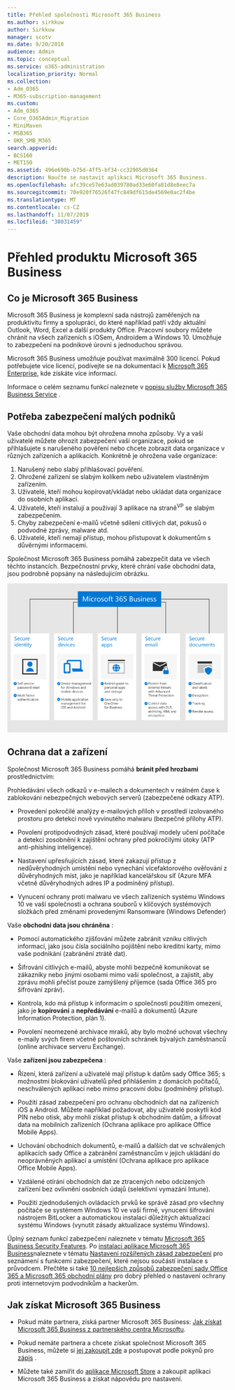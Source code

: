 ```yaml
---
title: Přehled společnosti Microsoft 365 Business
ms.author: sirkkuw
author: Sirkkuw
manager: scotv
ms.date: 9/20/2018
audience: Admin
ms.topic: conceptual
ms.service: o365-administration
localization_priority: Normal
ms.collection:
- Adm_O365
- M365-subscription-management
ms.custom:
- Adm_O365
- Core_O365Admin_Migration
- MiniMaven
- MSB365
- OKR_SMB_M365
search.appverid:
- BCS160
- MET150
ms.assetid: 496e690b-b75d-4ff5-bf34-cc32905d0364
description: Naučte se nastavit aplikaci Microsoft 365 Business.
ms.openlocfilehash: afc39ce57e63ad039780ad33e60fa81d8e8eec7a
ms.sourcegitcommit: 70e920f76526f47fc849df615de4569e0ac2f4be
ms.translationtype: MT
ms.contentlocale: cs-CZ
ms.lasthandoff: 11/07/2019
ms.locfileid: "38031459"
---
```

# <a name="overview-of-microsoft-365-business"></a>Přehled produktu Microsoft 365 Business

## <a name="what-is-microsoft-365-business"></a>Co je Microsoft 365 Business

Microsoft 365 Business je komplexní sada nástrojů zaměřených na produktivitu firmy a spolupráci, do které například patří vždy aktuální Outlook, Word, Excel a další produkty Office. Pracovní soubory můžete chránit na všech zařízeních s iOSem, Androidem a Windows 10. Umožňuje to zabezpečení na podnikové úrovni s jednoduchou správou.
  
Microsoft 365 Business umožňuje používat maximálně 300 licencí. Pokud potřebujete více licencí, podívejte se na dokumentaci k [Microsoft 365 Enterprise](https://go.microsoft.com/fwlink/p/?linkid=860986), kde získáte více informací.

Informace o celém seznamu funkcí naleznete v [popisu služby Microsoft 365 Business Service](https://docs.microsoft.com/office365/servicedescriptions/microsoft-365-service-descriptions/microsoft-365-business-service-description) .
  
## <a name="small-business-security-needs"></a>Potřeba zabezpečení malých podniků

Vaše obchodní data mohou být ohrožena mnoha způsoby. Vy a vaši uživatelé můžete ohrozit zabezpečení vaší organizace, pokud se přihlašujete s narušeného pověření nebo chcete zobrazit data organizace v různých zařízeních a aplikacích. Konkrétně je ohrožena vaše organizace:

1. Narušený nebo slabý přihlašovací pověření.
2. Ohrožené zařízení se slabým kolíkem nebo uživatelem vlastněným zařízením.
3. Uživatelé, kteří mohou kopírovat/vkládat nebo ukládat data organizace do osobních aplikací.
4. Uživatelé, kteří instalují a používají 3 aplikace na straně<sup>VP</sup> se slabým zabezpečením.
5. Chyby zabezpečení e-mailů včetně sdílení citlivých dat, pokusů o podvodné zprávy, malware atd.
6. Uživatelé, kteří nemají přístup, mohou přistupovat k dokumentům s důvěrnými informacemi.

Společnost Microsoft 365 Business pomáhá zabezpečit data ve všech těchto instancích. Bezpečnostní prvky, které chrání vaše obchodní data, jsou podrobně popsány na následujícím obrázku.

![Číslo, které znázorňuje, jak M365B chrání váš podnik.](media/m365businessvalueadd.png)

## <a name="how-your-data-and-devices-are-protected"></a>Ochrana dat a zařízení

Společnost Microsoft 365 Business pomáhá **bránit před hrozbami** prostřednictvím:

Prohledávání všech odkazů v e-mailech a dokumentech v reálném čase k zablokování nebezpečných webových serverů (zabezpečené odkazy ATP).

- Provedení pokročilé analýzy e-mailových příloh v prostředí izolovaného prostoru pro detekci nově vyvinutého malwaru (bezpečné přílohy ATP). 

- Povolení protipodvodných zásad, které používají modely učení počítače a detekci zosobnění k zajištění ochrany před pokročilými útoky (ATP anti-phishing inteligence). 

- Nastavení upřesňujících zásad, které zakazují přístup z nedůvěryhodných umístění nebo vynechání vícefaktorového ověřování z důvěryhodných míst, jako je například kancelářskou síť (Azure MFA včetně důvěryhodných adres IP a podmíněný přístup). 

- Vynucení ochrany proti malwaru ve všech zařízeních systému Windows 10 ve vaší společnosti a ochrana souborů v klíčových systémových složkách před změnami provedenými Ransomware (Windows Defender)

Vaše **obchodní data jsou chráněna** :

- Pomocí automatického zjišťování můžete zabránit vzniku citlivých informací, jako jsou čísla sociálního pojištění nebo kreditní karty, mimo vaše podnikání (zabránění ztrátě dat). 

- Šifrování citlivých e-mailů, abyste mohli bezpečně komunikovat se zákazníky nebo jinými osobami mimo vaši společnost, a zajistit, aby zprávu mohli přečíst pouze zamýšlený příjemce (sada Office 365 pro šifrování zpráv).

- Kontrola, kdo má přístup k informacím o společnosti použitím omezení, jako je **kopírování** a **nepředávání** e-mailů a dokumentů (Azure Information Protection, plán 1).

- Povolení neomezené archivace mraků, aby bylo možné uchovat všechny e-maily svých firem včetně poštovních schránek bývalých zaměstnanců (online archivace serveru Exchange).

Vaše **zařízení jsou zabezpečena** :

- Řízení, která zařízení a uživatelé mají přístup k datům sady Office 365; s možnostmi blokování uživatelů před přihlášením z domácích počítačů, neschválených aplikací nebo mimo pracovní dobu (podmíněný přístup).

- Použití zásad zabezpečení pro ochranu obchodních dat na zařízeních iOS a Android.  Můžete například požadovat, aby uživatelé poskytli kód PIN nebo otisk, aby mohli získat přístup k obchodním datům, a šifrovat data na mobilních zařízeních (Ochrana aplikace pro aplikace Office Mobile Apps).

- Uchování obchodních dokumentů, e-mailů a dalších dat ve schválených aplikacích sady Office a zabránění zaměstnancům v jejich ukládání do neoprávněných aplikací a umístění (Ochrana aplikace pro aplikace Office Mobile Apps).

- Vzdálené otírání obchodních dat ze ztracených nebo odcizených zařízení bez ovlivnění osobních údajů (selektivní vymazání Intune).

- Použití zjednodušených ovládacích prvků ke správě zásad pro všechny počítače se systémem Windows 10 ve vaší firmě, vynucení šifrování nástrojem BitLocker a automatickou instalaci důležitých aktualizací systému Windows (vynutit zásady aktualizace systému Windows).

Úplný seznam funkcí zabezpečení naleznete v tématu [Microsoft 365 Business Security Features](security-features.md). Po [instalaci aplikace Microsoft 365 Business](set-up.md)naleznete v tématu [Nastavení rozšířených zásad zabezpečení](set-up-advanced-security.md) pro seznámení s funkcemi zabezpečení, které nejsou součástí instalace s průvodcem. Přečtěte si také [10 nejlepších způsobů zabezpečení sady Office 365 a Microsoft 365 obchodní plány](https://docs.microsoft.com/office365/admin/security-and-compliance/secure-your-business-data) pro dobrý přehled o nastavení ochrany proti internetovým podvodníkům a hackerům.

## <a name="get-microsoft-365-business"></a>Jak získat Microsoft 365 Business

- Pokud máte partnera, získá partner Microsoft 365 Business: [Jak získat Microsoft 365 Business z partnerského centra Microsoftu](get-microsoft-365-business.md#get-microsoft-365-business-from-microsoft-partner-center).

- Pokud nemáte partnera a chcete získat společnost Microsoft 365 Business, můžete si [jej zakoupit zde](https://www.microsoft.com/microsoft-365/business) a postupovat podle pokynů pro [zápis](sign-up.md) .

- Můžete také zamířit do [aplikace Microsoft Store](https://www.microsoft.com/store/locations/find-a-store?icid=en-us_UF_FAS) a zakoupit aplikaci Microsoft 365 Business a získat nápovědu pro nastavení.
